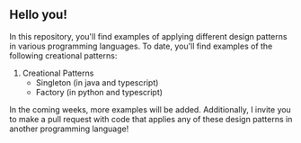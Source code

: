 ## Hello you!
In this repository, you'll find examples of applying different design patterns in various programming languages. To date, you'll find examples of the following creational patterns:
1. Creational Patterns
   - Singleton (in java and typescript)
   - Factory (in python and typescript)


In the coming weeks, more examples will be added. Additionally, I invite you to make a pull request with code that applies any of these design patterns in another programming language!